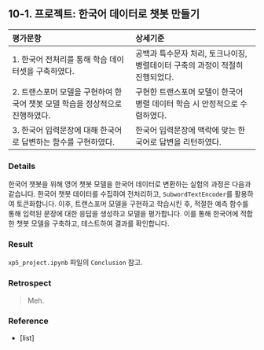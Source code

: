 ## 10-1. 프로젝트: 한국어 데이터로 챗봇 만들기

| 평가문항  | 상세기준 | 
| :--- | :--- | 
| 1. 한국어 전처리를 통해 학습 데이터셋을 구축하였다. | 공백과 특수문자 처리, 토크나이징, 병렬데이터 구축의 과정이 적절히 진행되었다. | 
| 2. 트랜스포머 모델을 구현하여 한국어 챗봇 모델 학습을 정상적으로 진행하였다. | 구현한 트랜스포머 모델이 한국어 병렬 데이터 학습 시 안정적으로 수렴하였다. |   
| 3. 한국어 입력문장에 대해 한국어로 답변하는 함수를 구현하였다. | 한국어 입력문장에 맥락에 맞는 한국어로 답변을 리턴하였다. | 

### Details  

한국어 챗봇을 위해 영어 챗봇 모델을 한국어 데이터로 변환하는 실험의 과정은 다음과 같습니다. 한국어 챗봇 데이터를 수집하여 전처리하고, `SubwordTextEncoder`를 활용하여 토큰화합니다. 이후, 트랜스포머 모델을 구현하고 학습시킨 후, 적절한 예측 함수를 통해 입력된 문장에 대한 응답을 생성하고 모델을 평가합니다. 이를 통해 한국어에 적합한 챗봇 모델을 구축하고, 테스트하여 결과를 확인합니다.

### Result  

`xp5_project.ipynb` 파일의 `Conclusion` 참고.  

### Retrospect

> Meh.

### Reference

* [list]